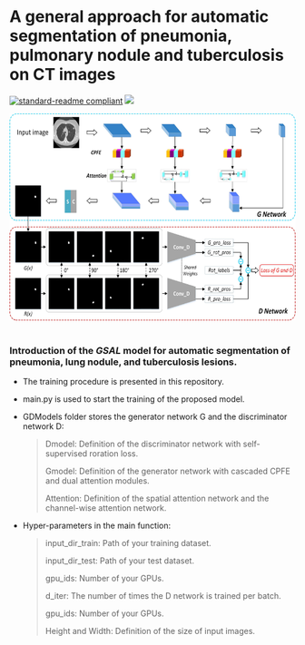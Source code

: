 
# A general approach for automatic segmentation of pneumonia, pulmonary nodule and tuberculosis on CT images

[![standard-readme compliant](https://img.shields.io/badge/Readme-standard-brightgreen.svg?style=flat-square)](https://github.com/JD910/ESLN/blob/main/README.md)
![](https://img.shields.io/badge/Pytorch-1.7.1-brightgreen.svg?style=flat-square)

<div align=left><img width="610" height="365" src="https://github.com/JD910/general_net_for_lesion_seg/blob/main/GDModels/flowchartV1.jpg"/></div><br />

### Introduction of the *GSAL* model for automatic segmentation of pneumonia, lung nodule, and tuberculosis lesions.

* The training procedure is presented in this repository.<br />

* main.py is used to start the training of the proposed model.<br />

* GDModels folder stores the generator network G and the discriminator network D:
  > Dmodel: Definition of the discriminator network with self-supervised roration loss.
  > 
  > Gmodel: Definition of the generator network with cascaded CPFE and dual attention modules.
  > 
  > Attention: Definition of the spatial attention network and the channel-wise attention network.

* Hyper-parameters in the main function:
  > input_dir_train: Path of your training dataset.
  > 
  > input_dir_test: Path of your test dataset.
  > 
  > gpu_ids: Number of your GPUs.
  > 
  > d_iter: The number of times the D network is trained per batch.
  > 
  > gpu_ids: Number of your GPUs.
  > 
  > Height and Width: Definition of the size of input images.
